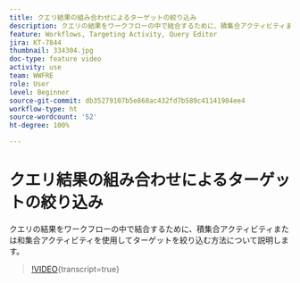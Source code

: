 ```yaml
---
title: クエリ結果の組み合わせによるターゲットの絞り込み
description: クエリの結果をワークフローの中で結合するために、積集合アクティビティまたは和集合アクティビティを使用してターゲットを絞り込む方法について説明します。
feature: Workflows, Targeting Activity, Query Editor
jira: KT-7844
thumbnail: 334304.jpg
doc-type: feature video
activity: use
team: WWFRE
role: User
level: Beginner
source-git-commit: db35279107b5e868ac432fd7b589c41141984ee4
workflow-type: ht
source-wordcount: '52'
ht-degree: 100%

---
```


# クエリ結果の組み合わせによるターゲットの絞り込み

クエリの結果をワークフローの中で結合するために、積集合アクティビティまたは和集合アクティビティを使用してターゲットを絞り込む方法について説明します。

>[!VIDEO](https://video.tv.adobe.com/v/334304?quality=12&learn=on){transcript=true}
